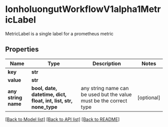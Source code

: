 # IonholuongutWorkflowV1alpha1MetricLabel

MetricLabel is a single label for a prometheus metric

## Properties
Name | Type | Description | Notes
------------ | ------------- | ------------- | -------------
**key** | **str** |  | 
**value** | **str** |  | 
**any string name** | **bool, date, datetime, dict, float, int, list, str, none_type** | any string name can be used but the value must be the correct type | [optional]

[[Back to Model list]](../README.md#documentation-for-models) [[Back to API list]](../README.md#documentation-for-api-endpoints) [[Back to README]](../README.md)


